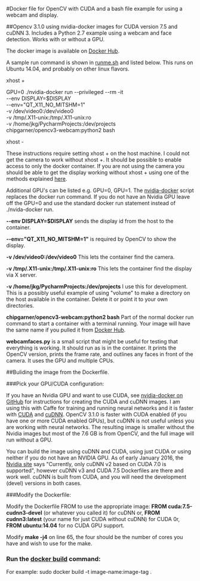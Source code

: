 #Docker file for OpenCV with CUDA and a bash file example for using a webcam and display.

##Opencv 3.1.0 using nvidia-docker images for CUDA version 7.5 and cuDNN 3. Includes a Python 2.7 example using a webcam and face detection. Works with or without a GPU.

The docker image is available on [Docker Hub](https://hub.docker.com/r/chipgarner/opencv3-webcam/).

A sample run command is shown in [runme.sh](runme.sh) and listed below.  This runs on Ubuntu 14.04, and probably on other linux flavors.

xhost +

GPU=0 ./nvidia-docker run --privileged --rm -it \
  --env DISPLAY=$DISPLAY \
  --env="QT_X11_NO_MITSHM=1" \
  -v /dev/video0:/dev/video0 \
  -v /tmp/.X11-unix:/tmp/.X11-unix:ro  \
  -v /home/jkg/PycharmProjects:/dev/projects \
   chipgarner/opencv3-webcam:python2 bash

xhost -

These instructions require setting xhost + on the host machine. I could not get the camera to work without xhost +. It should be possible to enable access to only the docker container. If you are not using the camera you should be able to get the display working without xhost + using one of the methods explained [here](http://wiki.ros.org/docker/Tutorials/GUI).

Additional GPU's can be listed e.g. GPU=0, GPU=1. The [nvidia-docker](nvidia-docker) script replaces the docker run command. If you do not have an Nvidia GPU leave off the GPU=0 and use the standard docker run statement instead of ./nvida-docker run.

**--env DISPLAY=$DISPLAY** sends the display id from the host to the container.

**--env="QT_X11_NO_MITSHM=1"** is required by OpenCV to show the display.

**-v /dev/video0:/dev/video0** This lets the container find the camera.

**-v /tmp/.X11-unix:/tmp/.X11-unix:ro** This lets the container find the display via X server.

**-v /home/jkg/PycharmProjects:/dev/projects** I use this for development. This is a possibly useful example of using "volume" to make a directory on the host available in the container. Delete it or point it to your own directories.

**chipgarner/opencv3-webcam:python2 bash** Part of the normal docker run command to start a container with a terminal running. Your image will have the same name if you pulled it from [Docker Hub](https://hub.docker.com/r/chipgarner/opencv3-webcam/).

**webcamfaces.py** is a small script that might be useful for testing that everything is working. It should run as is in the container.  It prints the OpenCV version, prints the frame rate, and outlines any faces in front of the camera.  It uses the GPU and multiple CPUs.

##Buliding the image from the Dockerfile.

###Pick your GPU/CUDA configuration:

If you have an Nvidia GPU and want to use CUDA, see [nvidia-docker on GitHub](https://github.com/NVIDIA/nvidia-docker) for instructions for creating the CUDA and cuDNN images. I am using this with Caffe for training and running neural networks and it is faster with [CUDA](https://developer.nvidia.com/cuda-zone) and [cuDNN](https://developer.nvidia.com/cudnn).  OpenCV 3.1.0 is faster with CUDA enabled (if you have one or more CUDA enabled GPUs), but cuDNN is not useful unless you are working with neural networks. The resulting image is smaller without the Nvidia images but most of the 7.6 GB is from OpenCV, and the full image will run without a GPU.

You can build the image using cuDNN and CUDA, using just CUDA or using neither if you do not have an NVIDIA GPU. As of early January 2016, the [Nvidia site](https://github.com/NVIDIA/nvidia-docker) says "Currently, only cuDNN v2 based on CUDA 7.0 is supported", however cuDNN v3 and CUDA 7.5 Dockerfiles are there and work well. cuDNN is built from CUDA, and you will need the development (devel) versions in both cases.

###Modify the Dockerfile:

Modify the Dockerfile FROM to use the appropriate image:
    **FROM cuda:7.5-cudnn3-devel** (or whatever you called it) for cuDNN or,
    **FROM cudnn3:latest** (your name for just CUDA without cuDNN) for CUDA 0r,
    **FROM ubuntu:14.04** for no CUDA GPU support.

Modify **make -j4** on line 65, the four should be the number of cores you have and wish to use for the make.

### Run the [docker build](https://docs.docker.com/engine/reference/commandline/build/) command:

For example:
sudo docker build -t image-name:image-tag .

